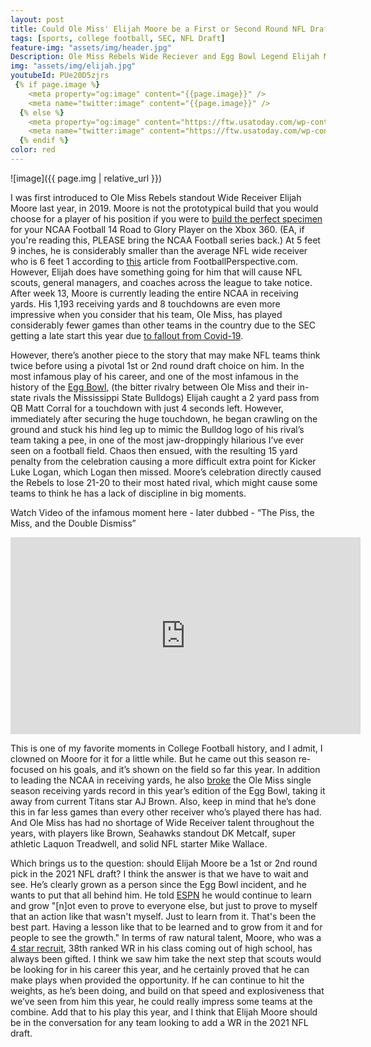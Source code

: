 ```yaml
---
layout: post
title: Could Ole Miss' Elijah Moore be a First or Second Round NFL Draft Pick in 2021?
tags: [sports, college football, SEC, NFL Draft]
feature-img: "assets/img/header.jpg"
Description: Ole Miss Rebels Wide Reciever and Egg Bowl Legend Elijah Moore is leading the SEC and NCAA in recieving yards after week 13 of play. Will NFL teams, scouts, and GM's take a chance on him in the 1st round of the 2021 NFL Draft? It may depend on his combine performance.
img: "assets/img/elijah.jpg"
youtubeId: PUe20D5zjrs
 {% if page.image %}
    <meta property="og:image" content="{{page.image}}" />
    <meta name="twitter:image" content="{{page.image}}" />
  {% else %}
    <meta property="og:image" content="https://ftw.usatoday.com/wp-content/uploads/sites/90/2019/11/moore.jpg?w=1000&h=600&crop=1" />
    <meta name="twitter:image" content="https://ftw.usatoday.com/wp-content/uploads/sites/90/2019/11/moore.jpg?w=1000&h=600&crop=1" />
  {% endif %}
color: red
---
```

![image]({{ page.img | relative_url }})

I was first introduced to Ole Miss Rebels standout Wide Receiver Elijah Moore last year, in 2019. Moore is not the prototypical build that you would choose for a player of his position if you were to [build the perfect specimen](https://thedraftnetwork.com/articles/building-the-perfect-nfl-wide-receiver) for your NCAA Football 14 Road to Glory Player on the Xbox 360. (EA, if you're reading this, PLEASE bring the NCAA Football series back.) At 5 feet 9 inches, he is considerably smaller than the average NFL wide receiver who is 6 feet 1 according to [this](https://www.footballperspective.com/average-height-of-defensive-backs-and-wide-receivers) article from FootballPerspective.com. However, Elijah does have something going for him that will cause NFL scouts, general managers, and coaches across the league to take notice. After week 13, Moore is currently leading the entire NCAA in receiving yards. His 1,193 receiving yards and 8 touchdowns are even more impressive when you consider that his team, Ole Miss, has played considerably fewer games than other teams in the country due to the SEC getting a late start this year due [to fallout from Covid-19](https://www.si.com/college/2020/07/30/college-football-sec-schedule-2020). 

However, there’s another piece to the story that may make NFL teams think twice before using a pivotal 1st or 2nd round draft choice on him. In the most infamous play of his career, and one of the most infamous in the history of the [Egg Bowl,](https://en.wikipedia.org/wiki/Egg_Bowl) (the bitter rivalry between Ole Miss and their in-state rivals the Mississippi State Bulldogs) Elijah caught a 2 yard pass from QB Matt Corral for a touchdown with just 4 seconds left. However, immediately after securing the huge touchdown, he began crawling on the ground and stuck his hind leg up to mimic the Bulldog logo of his rival’s team taking a pee, in one of the most jaw-droppingly hilarious I’ve ever seen on a football field. Chaos then ensued, with the resulting 15 yard penalty from the celebration causing a more difficult extra point for Kicker Luke Logan, which Logan then missed. Moore’s celebration directly caused the Rebels to lose 21-20 to their most hated rival, which might cause some teams to think he has a lack of discipline in big moments. 

Watch Video of the infamous moment here - later dubbed - “The Piss, the Miss, and the Double Dismiss” 

<p align="center">
<iframe width="560" height="315" src="https://www.youtube.com/embed/hPek6FrrKYE" frameborder="0" allow="accelerometer; autoplay; clipboard-write; encrypted-media; gyroscope; picture-in-picture" allowfullscreen></iframe>
</p>

This is one of my favorite moments in College Football history, and I admit, I clowned on Moore for it for a little while. But he came out this season re-focused on his goals, and it’s shown on the field so far this year. In addition to leading the NCAA in receiving yards, he also [broke](https://www.si.com/college/olemiss/football/elijah-moore-breaks-a-j-browns-ole-miss-receptions-record-in-egg-bowl) the Ole Miss single season receiving yards record in this year’s edition of the Egg Bowl, taking it away from current Titans star AJ Brown. Also, keep in mind that he’s done this in far less games than every other receiver who’s played there has had. And Ole Miss has had no shortage of Wide Receiver talent throughout the years, with players like Brown, Seahawks standout DK Metcalf, super athletic Laquon Treadwell, and solid NFL starter Mike Wallace. 

Which brings us to the question: should Elijah Moore be a 1st or 2nd round pick in the 2021 NFL draft? I think the answer is that we have to wait and see. He’s clearly grown as a person since the Egg Bowl incident, and he wants to put that all behind him. He told [ESPN](https://www.espn.com/college-football/story/_/id/30382478/a-year-infamous-leg-lift-elijah-moore-looks-redemption-latest-egg-bowl) he would continue to learn and grow "[n]ot even to prove to everyone else, but just to prove to myself that an action like that wasn't myself. Just to learn from it. That's been the best part. Having a lesson like that to be learned and to grow from it and for people to see the growth." In terms of raw natural talent, Moore, who was a [4 star recruit](https://247sports.com/player/elijah-moore-82387/), 38th ranked WR in his class coming out of high school, has always been gifted. I think we saw him take the next step that scouts would be looking for in his career this year, and he certainly proved that he can make plays when provided the opportunity. If he can continue to hit the weights, as he’s been doing, and build on that speed and explosiveness that we’ve seen from him this year, he could really impress some teams at the combine. Add that to his play this year, and I think that Elijah Moore should be in the conversation for any team looking to add a WR in the 2021 NFL draft.
